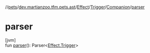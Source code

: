 //[pets](../../../../../index.md)/[dev.martianzoo.tfm.pets.ast](../../../index.md)/[Effect](../../index.md)/[Trigger](../index.md)/[Companion](index.md)/[parser](parser.md)

# parser

[jvm]\
fun [parser](parser.md)(): Parser&lt;[Effect.Trigger](../index.md)&gt;

